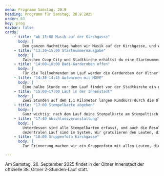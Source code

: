 ```yaml
---
menu: Programm Samstag, 20.9
heading: Programm für Samstag, 20.9.2025
order: 03
key: prog
navbar: false
cards:
    - title: "ab 13:00 Musik auf der Kirchgasse"
      body: |
        Den ganzen Nachmittag haben wir Musik auf der Kirchgasse, und wärend dem Lauf auch auf der Laufstrecke.
    - title: "13:30–15:00 Startnummernausgabe"
      body: |
        Zwischen Coop-City und Stadtkirche erhältst du eine Startnummer zum Aufkleben und eine Stempelkarte.
    - title: "14:00–18:00 Badi-Garderoben offen"
      body: |
        Für die Teilnehmenden am Lauf werden die Garderoben der Oltner Badi nochmals geöffnet.
    - title: "14:30–14:45 Aufwärmen mit MOVE"
      body: |
        Eine halbe Stunde vor dem Lauf findet vor der Stadtkirche ein gemeinsames Aufwärmen statt.
    - title: "15:00–17:00 Lauf in der Innenstadt"
      body: |
        Zwei Stunden auf dem 1,1 Kilometer langen Rundkurs durch die Oltner Innenstadt. Jedes Mal, wenn du beim Start/Ziel vorbeikommst, holst du dir einen Stempel auf deiner Stempelkarte.
    - title: "17:00 Stempelkarte abgeben"
      body: |
        Ganz wichtig: nach dem Lauf deine Stempelkarte am Stempeltisch abgeben! Wir erfassen dann deine Runden im Anmeldesystem. Bei der Startnummernausgabe neben der Stadtkirche gibt es für alle Teilnehmenden etwas zu trinken, einen Snack und einen Goodie-Bag.
    - title: "17:40 Abschlussveranstaltung"
      body: |
        Unterdessen sind alle Stempelkarten erfasst, und auch die Resultate der Teilnehmenden am
        dezentralen Lauf sind im System. Wir gratulieren den Leuten, die uns durch ihren Einsatz aufgefallen sind und übergeben kleine Präsente.
    - title: "18:00 Gruppenfoto Kirchgasse"
      body: |
        Zur Erinnerung machen wir ein Gruppenfoto mit allen Leuten, die noch hier sind. Damit geht der 38. Oltner 2-Stunden-Lauf zu Ende.

---
```

Am Samstag, 20. September 2025 findet in der Oltner Innenstadt der offizielle 38. Oltner 2-Stunden-Lauf statt.
